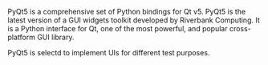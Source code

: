 PyQt5 is a comprehensive set of Python bindings for Qt v5. PyQt5 is the latest version of a GUI widgets toolkit developed by Riverbank Computing. It is a Python interface for Qt, one of the most powerful, and popular cross-platform GUI library.

PyQt5 is selectd to implement UIs for different test purposes.

